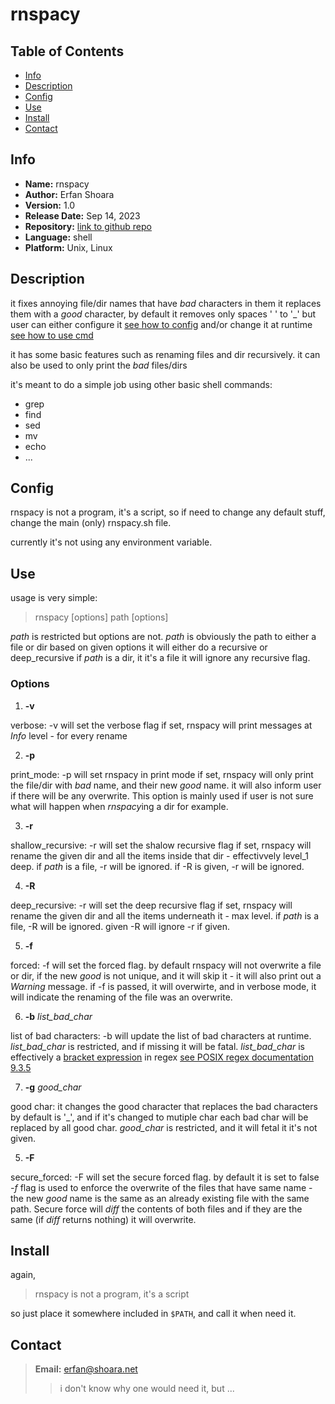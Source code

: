 
# rnspacy

## Table of Contents
- [Info](#info)
- [Description](#description)
- [Config](#config)
- [Use](#use)
- [Install](#install)
- [Contact](#contact)


## Info

- **Name:**         rnspacy
- **Author:**       Erfan Shoara
- **Version:**      1.0
- **Release Date:** Sep 14, 2023
- **Repository:**   [link to github repo](https://github.com/erfanshoara/rnspacy.git)
- **Language:**     shell
- **Platform:**     Unix, Linux


## Description

it fixes annoying file/dir names that have *bad* characters in them
it replaces them with a *good* character, by default it removes only spaces
' ' to '\_' but user can either configure it [see how to config](#config)
and/or change it at runtime [see how to use cmd](#use)

it has some basic features such as renaming files and dir recursively.
it can also be used to only print the *bad* files/dirs

it's meant to do a simple job using other basic shell commands:

- grep
- find
- sed
- mv
- echo
- ...


## Config

rnspacy is not a program, it's a script, so if need to change any default stuff,
change the main (only) rnspacy.sh file.

currently it's not using any environment variable.


## Use

usage is very simple:

> rnspacy \[options\] path \[options\]

*path* is restricted but options are not. *path* is obviously the path to
either a file or dir based on given options it will either do a recursive or
deep\_recursive if *path* is a dir, it it's a file it will ignore any recursive
flag.

### Options

1. **-v**

verbose: -v will set the verbose flag
if set, rnspacy will print messages at *Info* level - for every rename


2. **-p**

print\_mode: -p will set rnspacy in print mode
if set, rnspacy will only print the file/dir with *bad* name, and their new
*good* name. it will also inform user if there will be any overwrite.
This option is mainly used if user is not sure what will happen when
*rnspacy*ing a dir for example.


3. **-r**

shallow\_recursive: -r will set the shalow recursive flag
if set, rnspacy will rename the given dir and all the items inside that
dir - effectivvely level\_1 deep.
if *path* is a file, -r will be ignored.
if -R is given, -r will be ignored.


4. **-R**

deep\_recursive: -r will set the deep recursive flag
if set, rnspacy will rename the given dir and all the items underneath it
\- max level.
if *path* is a file, -R will be ignored.
given -R will ignore -r if given.


5. **-f**

forced: -f will set the forced flag.
by default rnspacy will not overwrite a file or dir, if the new *good* is not
unique, and it will skip it - it will also print out a *Warning* message.
if -f is passed, it will overwirte, and in verbose mode, it will indicate
the renaming of the file was an overwrite.


6. **-b** *list_bad_char*

list of bad characters: -b will update the list of bad characters at runtime.
*list_bad_char* is restricted, and if missing it will be fatal.
*list_bad_char* is effectively a <u>bracket expression</u> in regex 
[see POSIX regex documentation 9.3.5](https://pubs.opengroup.org/onlinepubs/9699919799/basedefs/V1_chap09.html#tag_09_03_05)


7. **-g** *good_char*

good char: it changes the good character that replaces the bad characters
by default is '\_', and if it's changed to mutiple char each bad char will be
replaced by all good char.
*good_char* is restricted, and it will fetal it it's not given.


5. **-F**

secure\_forced: -F will set the secure forced flag.
by default it is set to false
*-f* flag is used to enforce the overwrite of the files that have same name -
the new *good* name is the same as an already existing file with the same path.
Secure force will *diff* the contents of both files and if they are the same 
(if *diff* returns nothing) it will overwrite.


## Install

again,
> rnspacy is not a program, it's a script

so just place it somewhere included in <code>$PATH</code>, and call it when
need it.


## Contact

> **Email:** erfan@shoara.net
>> i don't know why one would need it, but ...

